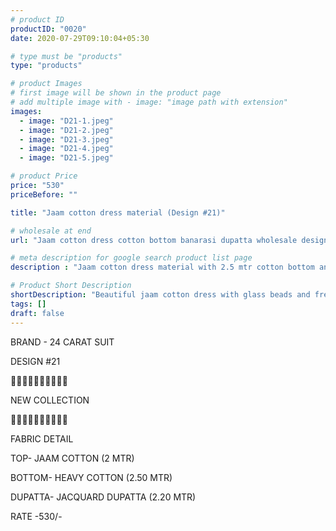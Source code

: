 ```yaml
---
# product ID
productID: "0020"
date: 2020-07-29T09:10:04+05:30

# type must be "products"
type: "products"

# product Images
# first image will be shown in the product page
# add multiple image with - image: "image path with extension"
images:
  - image: "D21-1.jpeg"
  - image: "D21-2.jpeg"
  - image: "D21-3.jpeg"
  - image: "D21-4.jpeg"
  - image: "D21-5.jpeg"

# product Price
price: "530"
priceBefore: ""

title: "Jaam cotton dress material (Design #21)"

# wholesale at end 
url: "Jaam cotton dress cotton bottom banarasi dupatta wholesale design21"

# meta description for google search product list page
description : "Jaam cotton dress material with 2.5 mtr cotton bottom and jacquard dupatta"

# Product Short Description
shortDescription: "Beautiful jaam cotton dress with glass beads and french knot handwork, contrast 2.5 mtr cotton bottom with jacquard banarasi dupatta."
tags: []
draft: false
---
```

BRAND - 24 CARAT SUIT

DESIGN #21

💐💐💐💐💐💐💐💐💐💐

NEW COLLECTION

🌷🌷🌷🌷🌷🌷🌷🌷🌷🌷

FABRIC DETAIL

TOP- JAAM COTTON (2 MTR)

BOTTOM- HEAVY COTTON (2.50 MTR)

DUPATTA- JACQUARD DUPATTA (2.20 MTR)

RATE -530/-
